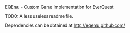 EQEmu - Custom Game Implementation for EverQuest

TODO: A less useless readme file.

Dependencies can be obtained at http://eqemu.github.com/
